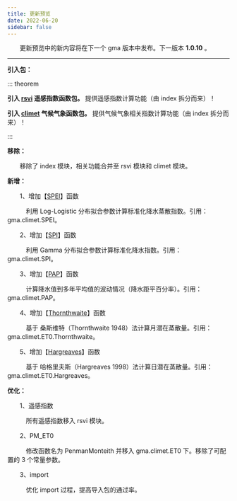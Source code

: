 ```yaml
---
title: 更新预览
date: 2022-06-20
sidebar: false
---
```


&emsp;　更新预览中的新内容将在下一个 gma 版本中发布。下一版本 **1.0.10** 。

---

<i class="fas fa-box"></i> **引入包：**

::: theorem 

**引入 [rsvi](/UserGuide/Instructions/Function.html#遥感指数) 遥感指数函数包。** 提供遥感指数计算功能（由 index 拆分而来）！

**引入 [climet](/UserGuide/Instructions/Function.html#气象气候) 气候气象函数包。** 提供气候气象相关指数计算功能（由 index 拆分而来）！

:::

<i class="far fa-trash-alt"></i> **移除：**

&emsp;　移除了 index 模块，相关功能合并至 rsvi 模块和 climet 模块。

<font color="#616AE5"><i class="fas fa-award"></i></font> **新增：**

&emsp;　1、增加【[SPEI](/UserGuide/climet/SPEI.html)】函数

&emsp;　　利用 Log-Logistic 分布拟合参数计算标准化降水蒸散指数。引用：gma.climet.SPEI。

&emsp;　2、增加【[SPI](/UserGuide/climet/SPI.html)】函数

&emsp;　　利用 Gamma 分布拟合参数计算标准化降水指数。引用：gma.climet.SPI。

&emsp;　3、增加【[PAP](/UserGuide/climet/PAP.html)】函数

&emsp;　　计算降水值到多年平均值的波动情况（降水距平百分率）。引用：gma.climet.PAP。

&emsp;　4、增加【[Thornthwaite](/UserGuide/climet/ET0/Thornthwaite.html)】函数

&emsp;　　基于 桑斯维特（Thornthwaite 1948）法计算月潜在蒸散量。引用：gma.climet.ET0.Thornthwaite。

&emsp;　5、增加【[Hargreaves](/UserGuide/climet/ET0/Hargreaves.html)】函数

&emsp;　　基于 哈格里夫斯（Hargreaves 1998）法计算日潜在蒸散量。引用：gma.climet.ET0.Hargreaves。

<font color="#3CB371"><i class="fab fa-superpowers"></i></font> **优化：**

&emsp;　1、遥感指数

&emsp;　　所有遥感指数移入 rsvi 模块。

&emsp;　2、PM_ET0

&emsp;　　修改函数名为 PenmanMonteith 并移入 gma.climet.ET0 下。移除了可配置的 3 个常量参数。

&emsp;　3、import

&emsp;　　优化 import 过程，提高导入包的通过率。



